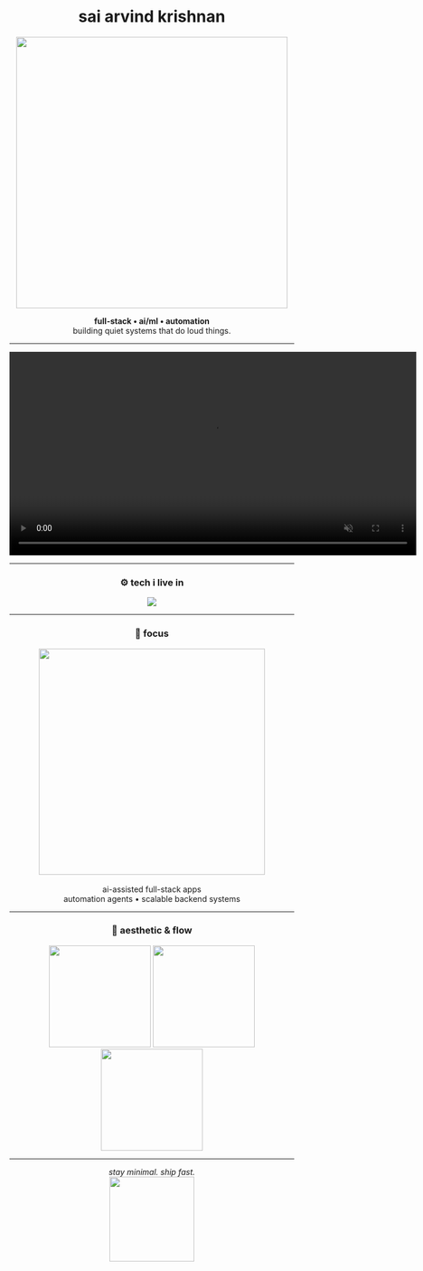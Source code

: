 <h1 align="center">sai arvind krishnan</h1>

<p align="center">
  <img src="https://media.giphy.com/media/26tn33aiTi1jkl6H6/giphy.gif" width="480" />
</p>

<p align="center">
  <b>full-stack • ai/ml • automation</b><br/>
  building quiet systems that do loud things.
</p>

---

<p align="center">
  <video src="https://user-images.githubusercontent.com/12345678/demo.mp4"
         width="720" autoplay loop muted playsinline>
  </video>
</p>

---

<h3 align="center">⚙️ tech i live in</h3>

<p align="center">
  <img src="https://skillicons.dev/icons?i=js,ts,python,react,nodejs,express,fastapi,mongodb,postgresql,docker,gcp,cloudflare&perline=6" />
</p>

---

<h3 align="center">🧠 focus</h3>

<p align="center">
  <img src="https://media.giphy.com/media/3o6Zt481isNVuQI1l6/giphy.gif" width="400" /><br/><br/>
  ai-assisted full-stack apps<br/>
  automation agents • scalable backend systems
</p>

---

<h3 align="center">🩶 aesthetic & flow</h3>

<p align="center">
  <img src="https://media.giphy.com/media/du3J3cXyzhj75IOgvA/giphy.gif" width="180" />
  <img src="https://media.giphy.com/media/9J7tdYltWyXIY/giphy.gif" width="180" />
  <img src="https://media.giphy.com/media/xT9IgzoKnwFNmISR8I/giphy.gif" width="180" />
</p>

---

<p align="center">
  <i>stay minimal. ship fast.</i><br/>
  <img src="https://media.giphy.com/media/WUlplcMpOCEmTGBtBW/giphy.gif" width="150" />
</p>
